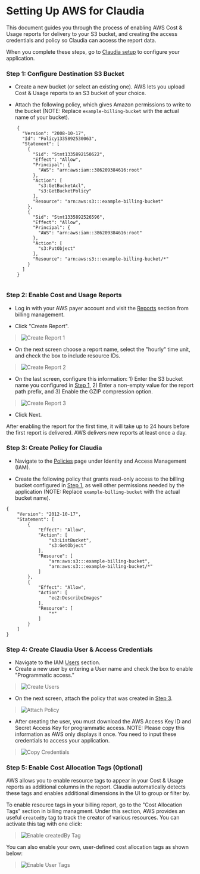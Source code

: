 # Setting Up AWS for Claudia

This document guides you through the process of enabling AWS Cost & Usage reports
for delivery to your S3 bucket, and creating the access credentials and policy
so Claudia can access the report data.

When you complete these steps, go to
[Claudia setup](claudia) to configure your application.

### Step 1: Configure Destination S3 Bucket


* Create a new bucket (or select an existing one). AWS lets you upload Cost & Usage reports to an S3 bucket of your choice.

* Attach the following policy, which gives Amazon permissions to write to the bucket (NOTE: Replace `example-billing-bucket` with the actual name of your bucket).

```
	{
	  "Version": "2008-10-17",
	  "Id": "Policy1335892530063",
	  "Statement": [
	    {
	      "Sid": "Stmt1335892150622",
	      "Effect": "Allow",
	      "Principal": {
	        "AWS": "arn:aws:iam::386209384616:root"
	      },
	      "Action": [
	        "s3:GetBucketAcl",
	        "s3:GetBucketPolicy"
	      ],
	      "Resource": "arn:aws:s3:::example-billing-bucket"
	    },
	    {
	      "Sid": "Stmt1335892526596",
	      "Effect": "Allow",
	      "Principal": {
	        "AWS": "arn:aws:iam::386209384616:root"
	      },
	      "Action": [
	        "s3:PutObject"
	      ],
	      "Resource": "arn:aws:s3:::example-billing-bucket/*"
	    }
	  ]
	}
	
```

### Step 2: Enable Cost and Usage Reports


* Log in with your AWS payer account and visit the [Reports](https://console.aws.amazon.com/billing/home#/reports) section from billing management. 

* Click "Create Report".

 > ![Create Report 1](aws/create-report-1.png)

*  On the next screen choose a report name, select the "hourly" time unit, and check the box to include resource IDs.

 > ![Create Report 2](aws/create-report-2.png)

*  On the last screen, configure this information: 1) Enter the S3 bucket name you configured in [Step 1](#1-configure-destination-bucket), 2) Enter a non-empty value for the report path prefix, and 3) Enable the GZIP compression option.

 > ![Create Report 3](aws/create-report-3.png)
 
* Click Next. 

After enabling the report for the first time, it will take up to 24 hours before the first report is delivered. AWS delivers new reports at least once a day.

### Step 3: Create Policy for Claudia

* Navigate to the [Policies](https://console.aws.amazon.com/iam/home#/policies) page under Identity and Access Management (IAM).

* Create the following policy that grants read-only access to the billing bucket configured in [Step 1](#1-configure-destination-bucket),
as well other permissions needed by the application (NOTE: Replace `example-billing-bucket` with the actual bucket name).

```
{
    "Version": "2012-10-17",
    "Statement": [
        {
            "Effect": "Allow",
            "Action": [
                "s3:ListBucket",
                "s3:GetObject"
            ],
            "Resource": [
                "arn:aws:s3:::example-billing-bucket",
                "arn:aws:s3:::example-billing-bucket/*"
            ]
        },
        {
            "Effect": "Allow",
            "Action": [
                "ec2:DescribeImages"
            ],
            "Resource": [
                "*"
            ]
        }
    ]
}
```

### Step 4: Create Claudia User & Access Credentials

* Navigate to the IAM [Users](https://console.aws.amazon.com/iam/home#/users) section.
* Create a new user by entering a User name and check the box to enable "Programmatic access."

 > ![Create Users](aws/create-user.png)

* On the next screen, attach the policy that was created in [Step 3](#3-create-policy-for-claudia).

 > ![Attach Policy](aws/attach-policy.png)

* After creating the user, you must download the AWS Access Key ID and Secret Access Key for programmatic access. NOTE: Please copy this information as AWS only displays it once. You need to input these credentials to access your application. 

 > ![Copy Credentials](aws/copy-credentials.png)

### Step 5: Enable Cost Allocation Tags (Optional)

AWS allows you to enable resource tags to appear in your Cost & Usage reports as additional columns in the report. Claudia automatically detects these tags and enables additional dimensions in the UI to group or filter by. 

To enable resource tags in your billing report, go to the "Cost Allocation Tags" section in billing managment. Under this section, AWS provides an useful `createdBy` tag to track the creator of various resources. You can activate this tag with one click:

 > ![Enable createdBy Tag](aws/enable-createdby-tag.png)

You can also enable your own, user-defined cost allocation tags as shown below:

> ![Enable User Tags](aws/enable-user-tags.png)
